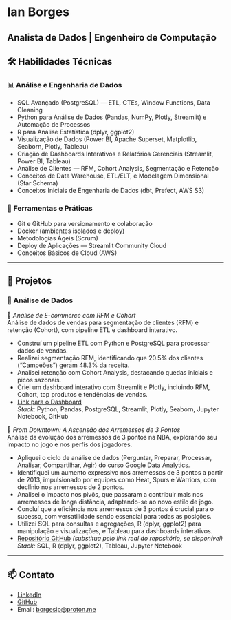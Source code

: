# Ian Borges  
**Analista de Dados | Engenheiro de Computação**  
---

## 🛠️ Habilidades Técnicas  

### 📊 Análise e Engenharia de Dados  
- SQL Avançado (PostgreSQL) — ETL, CTEs, Window Functions, Data Cleaning  
- Python para Análise de Dados (Pandas, NumPy, Plotly, Streamlit) e Automação de Processos  
- R para Análise Estatística (dplyr, ggplot2)  
- Visualização de Dados (Power BI, Apache Superset, Matplotlib, Seaborn, Plotly, Tableau)  
- Criação de Dashboards Interativos e Relatórios Gerenciais (Streamlit, Power BI, Tableau)  
- Análise de Clientes — RFM, Cohort Analysis, Segmentação e Retenção  
- Conceitos de Data Warehouse, ETL/ELT, e Modelagem Dimensional (Star Schema)  
- Conceitos Iniciais de Engenharia de Dados (dbt, Prefect, AWS S3)  

### 🧰 Ferramentas e Práticas  
- Git e GitHub para versionamento e colaboração  
- Docker (ambientes isolados e deploy)  
- Metodologias Ágeis (Scrum)  
- Deploy de Aplicações — Streamlit Community Cloud  
- Conceitos Básicos de Cloud (AWS)  

---

## 🚀 Projetos  

### 💾 Análise de Dados  

🔗 *Análise de E-commerce com RFM e Cohort*  
Análise de dados de vendas para segmentação de clientes (RFM) e retenção (Cohort), com pipeline ETL e dashboard interativo.  
- Construí um pipeline ETL com Python e PostgreSQL para processar dados de vendas.  
- Realizei segmentação RFM, identificando que 20.5% dos clientes (“Campeões”) geram 48.3% da receita.  
- Analisei retenção com Cohort Analysis, destacando quedas iniciais e picos sazonais.  
- Criei um dashboard interativo com Streamlit e Plotly, incluindo RFM, Cohort, top produtos e tendências de vendas.  
- [Link para o Dashboard](https://ecommerce-data-analysis-borgesip.streamlit.app/)  
*Stack:* Python, Pandas, PostgreSQL, Streamlit, Plotly, Seaborn, Jupyter Notebook, GitHub  

🔗 *From Downtown: A Ascensão dos Arremessos de 3 Pontos*  
Análise da evolução dos arremessos de 3 pontos na NBA, explorando seu impacto no jogo e nos perfis dos jogadores.  
- Apliquei o ciclo de análise de dados (Perguntar, Preparar, Processar, Analisar, Compartilhar, Agir) do curso Google Data Analytics.  
- Identifiquei um aumento expressivo nos arremessos de 3 pontos a partir de 2013, impulsionado por equipes como Heat, Spurs e Warriors, com declínio nos arremessos de 2 pontos.  
- Analisei o impacto nos pivôs, que passaram a contribuir mais nos arremessos de longa distância, adaptando-se ao novo estilo de jogo.  
- Concluí que a eficiência nos arremessos de 3 pontos é crucial para o sucesso, com versatilidade sendo essencial para todas as posições.  
- Utilizei SQL para consultas e agregações, R (dplyr, ggplot2) para manipulação e visualizações, e Tableau para dashboards interativos.  
- [Repositório GitHub](https://github.com/borgesip/from-downtown) *(substitua pelo link real do repositório, se disponível)*  
*Stack:* SQL, R (dplyr, ggplot2), Tableau, Jupyter Notebook  

---

## 📫 Contato  
- [LinkedIn](https://linkedin.com/in/borgesip)  
- [GitHub](https://github.com/borgesip)  
- Email: borgesip@proton.me  
